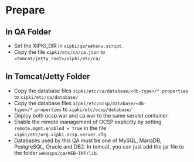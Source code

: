 # Prepare

## In QA Folder
- Set the XIPKI_DIR in `xipki/qa/setenv.script`.
- Copy the file `xipki/etc/ca/ca.json` to `<tomcat/jetty_root>/xipki/etc/ca/`

## In Tomcat/Jetty Folder
- Copy the database files `xipki/etc/ca/database/<db-type>/*.properties` to `xipki/etc/ca/database/`
- Copy the database files `xipki/etc/ocsp/database/<db-type>/*.properties` to `xipki/etc/ocsp/database/`
- Deploy both ocsp.war and ca.war to the same servlet container.
- Enable the remote management of OCSP explicitly by setting `remote.mgmt.enabled = true`
  in the file `xipki/etc/org.xipki.ocsp.server.cfg`.
- Databases used by this QA must be one of MySQL, MariaDB, PostgreSQL, Oracle and DB2.
  In tomcat, you can just add the jar file to the folder `webapps/ca/WEB-INF/lib`. 
